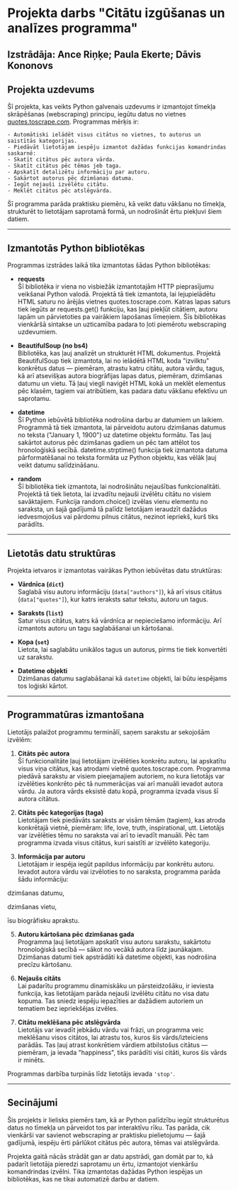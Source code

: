 # Projekta darbs "Citātu izgūšanas un analīzes programma"
**Izstrādāja: Ance Riņķe; Paula Ekerte; Dāvis Kononovs**
---
## Projekta uzdevums

Šī projekta, kas veikts Python galvenais uzdevums ir izmantojot tīmekļa skrāpēšanas (webscraping) principu, iegūtu datus no vietnes [quotes.toscrape.com](https://quotes.toscrape.com). Programmas mērķis ir:

	- Automātiski ielādēt visus citātus no vietnes, to autorus un saistītās kategorijas.
	- Piedāvāt lietotājam iespēju izmantot dažādas funkcijas komandrindas saskarnē:
 	- Skatīt citātus pēc autora vārda.
	- Skatīt citātus pēc tēmas jeb taga.
 	- Apskatīt detalizētu informāciju par autoru.
  	- Sakārtot autorus pēc dzimšanas datuma.
  	- Iegūt nejauši izvēlētu citātu.
  	- Meklēt citātus pēc atslēgvārda.

Šī programma parāda praktisku piemēru, kā veikt datu vākšanu no tīmekļa, strukturēt to lietotājam saprotamā formā, un nodrošināt ērtu piekļuvi šiem datiem.

---

## Izmantotās Python bibliotēkas

Programmas izstrādes laikā tika izmantotas šādas Python bibliotēkas:

- **requests**  
	Šī bibliotēka ir viena no visbiežāk izmantotajām HTTP pieprasījumu veikšanai Python valodā. Projektā tā tiek izmantota, lai lejupielādētu HTML saturu no ārējās vietnes quotes.toscrape.com. Katras lapas saturs tiek iegūts ar requests.get() funkciju, kas ļauj piekļūt citātiem, autoru lapām un pārvietoties pa vairākiem lapošanas līmeņiem. Šīs bibliotēkas vienkāršā sintakse un uzticamība padara to ļoti piemērotu webscraping uzdevumiem.

- **BeautifulSoup (no bs4)**  
	Bibliotēka, kas ļauj analizēt un strukturēt HTML dokumentus. Projektā BeautifulSoup tiek izmantota, lai no ielādētā HTML koda "izvilktu" konkrētus datus — piemēram, atrastu katru citātu, autora vārdu, tagus, kā arī atsevišķas autora biogrāfijas lapas datus, piemēram, dzimšanas datumu un vietu. Tā ļauj viegli navigēt HTML kokā un meklēt elementus pēc klasēm, tagiem vai atribūtiem, kas padara datu vākšanu efektīvu un saprotamu.

- **datetime**  
	Šī Python iebūvētā bibliotēka nodrošina darbu ar datumiem un laikiem. Programmā tā tiek izmantota, lai pārveidotu autoru dzimšanas datumus no teksta ("January 1, 1900") uz datetime objektu formātu. Tas ļauj sakārtot autorus pēc dzimšanas gadiem un pēc tam attēlot tos hronoloģiskā secībā. datetime.strptime() funkcija tiek izmantota datuma pārformatēšanai no teksta formāta uz Python objektu, kas vēlāk ļauj veikt datumu salīdzināšanu.

- **random**  
	Šī bibliotēka tiek izmantota, lai nodrošinātu nejaušības funkcionalitāti. Projektā tā tiek lietota, lai izvadītu nejauši izvēlētu citātu no visiem savāktajiem. Funkcija random.choice() izvēlas vienu elementu no saraksta, un šajā gadījumā tā palīdz lietotājam ieraudzīt dažādus iedvesmojošus vai pārdomu pilnus citātus, nezinot iepriekš, kurš tiks parādīts.

---

## Lietotās datu struktūras

Projekta ietvaros ir izmantotas vairākas Python iebūvētas datu struktūras:

- **Vārdnīca (`dict`)**  
  Saglabā visu autoru informāciju (`data["authors"]`), kā arī visus citātus (`data["quotes"]`), kur katrs ieraksts satur tekstu, autoru un tagus.

- **Saraksts (`list`)**  
  Satur visus citātus, katrs kā vārdnīca ar nepieciešamo informāciju. Arī izmantots autoru un tagu saglabāšanai un kārtošanai.

- **Kopa (`set`)**  
  Lietota, lai saglabātu unikālos tagus un autorus, pirms tie tiek konvertēti uz sarakstu.

- **Datetime objekti**  
  Dzimšanas datumu saglabāšanai kā `datetime` objekti, lai būtu iespējams tos loģiski kārtot.

---

## Programmatūras izmantošana

Lietotājs palaižot programmu terminālī, saņem sarakstu ar sekojošām izvēlēm:

1. **Citāts pēc autora**  
	Šī funkcionalitāte ļauj lietotājam izvēlēties konkrētu autoru, lai apskatītu visus viņa citātus, kas atrodami vietnē quotes.toscrape.com. Programma piedāvā sarakstu ar visiem pieejamajiem autoriem, no kura lietotājs var izvēlēties konkrēto pēc tā nummerācijas vai arī manuāli ievadot autora vārdu. Ja autora vārds eksistē datu kopā, programma izvada visus šī autora citātus. 

2. **Citāts pēc kategorijas (taga)**  
	Lietotājam tiek piedāvāts saraksts ar visām tēmām (tagiem), kas atroda konkrētajā vietnē, piemēram: life, love, truth, inspirational, utt. Lietotājs var izvēlēties tēmu no saraksta vai arī to ievadīt manuāli. Pēc tam programma izvada visus citātus, kuri saistīti ar izvēlēto kategoriju.

4. **Informācija par autoru**  
	Lietotājam ir iespēja iegūt papildus informāciju par konkrētu autoru. Ievadot autora vārdu vai izvēloties to no saraksta, programma parāda šādu informāciju:

dzimšanas datumu,

dzimšanas vietu,

īsu biogrāfisku aprakstu.

5. **Autoru kārtošana pēc dzimšanas gada**  
	Programma ļauj lietotājam apskatīt visu autoru sarakstu, sakārtotu hronoloģiskā secībā — sākot no vecākā autora līdz jaunākajam. Dzimšanas datumi tiek apstrādāti kā datetime objekti, kas nodrošina precīzu kārtošanu.

6. **Nejaušs citāts**  
	Lai padarītu programmu dinamiskāku un pārsteidzošāku, ir ieviesta funkcija, kas lietotājam parāda nejauši izvēlētu citātu no visa datu kopuma. Tas sniedz iespēju iepazīties ar dažādiem autoriem un tematiem bez iepriekšējas izvēles. 

7. **Citātu meklēšana pēc atslēgvārda**  
	Lietotājs var ievadīt jebkādu vārdu vai frāzi, un programma veic meklēšanu visos citātos, lai atrastu tos, kuros šis vārds/izteiciens parādās. Tas ļauj atrast konkrētiem vārdiem atbilstošus citātus — piemēram, ja ievada "happiness", tiks parādīti visi citāti, kuros šis vārds ir minēts.

Programmas darbība turpinās līdz lietotājs ievada `'stop'`.

---

## Secinājumi

Šis projekts ir lielisks piemērs tam, kā ar Python palīdzību iegūt strukturētus datus no tīmekļa un pārveidot tos par interaktīvu rīku. Tas parāda, cik vienkārši var savienot webscraping ar praktisku pielietojumu — šajā gadījumā, iespēju ērti pārlūkot citātus pēc autora, tēmas vai atslēgvārda.

Projekta gaitā nācās strādāt gan ar datu apstrādi, gan domāt par to, kā padarīt lietotāja pieredzi saprotamu un ērtu, izmantojot vienkāršu komandrindas izvēlni. Tika izmantotas dažādas Python iespējas un bibliotēkas, kas ne tikai automatizē darbu ar datiem.

